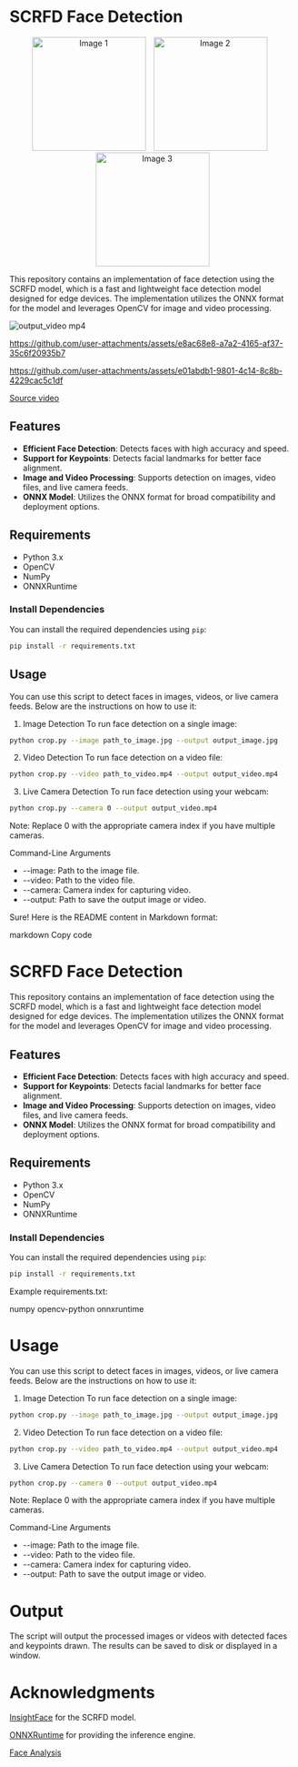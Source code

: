 # SCRFD Face Detection

<div align="center">
  <img src="https://github.com/user-attachments/assets/2421178b-2923-4ce1-a5cb-8c4e43baa1e7" alt="Image 1" width="200" height="200" style="margin-right: 10px;" />
  <img src="https://github.com/user-attachments/assets/c65bd65e-55e4-4f9d-8b1a-0b9f65768ccd" alt="Image 2" width="200" height="200" style="margin-right: 10px;" />
  <img src="https://github.com/user-attachments/assets/069df4a3-cea5-492c-9917-81ed8f3d47a5" alt="Image 3" width="200" height="200" />
</div>

This repository contains an implementation of face detection using the SCRFD model, which is a fast and lightweight face detection model designed for edge devices. The implementation utilizes the ONNX format for the model and leverages OpenCV for image and video processing.

![output_video mp4](https://github.com/user-attachments/assets/d5b9f37c-6e70-4d3c-8b2a-e3f1683ec722)

https://github.com/user-attachments/assets/e8ac68e8-a7a2-4165-af37-35c6f20935b7

https://github.com/user-attachments/assets/e01abdb1-9801-4c14-8c8b-4229cac5c1df



[Source video](https://www.pexels.com/video/video-of-women-dancing-3873059/)

## Features

- **Efficient Face Detection**: Detects faces with high accuracy and speed.
- **Support for Keypoints**: Detects facial landmarks for better face alignment.
- **Image and Video Processing**: Supports detection on images, video files, and live camera feeds.
- **ONNX Model**: Utilizes the ONNX format for broad compatibility and deployment options.

## Requirements

- Python 3.x
- OpenCV
- NumPy
- ONNXRuntime

### Install Dependencies

You can install the required dependencies using `pip`:

```bash
pip install -r requirements.txt
```
## Usage
You can use this script to detect faces in images, videos, or live camera feeds. Below are the instructions on how to use it:

1. Image Detection
To run face detection on a single image:

```bash
python crop.py --image path_to_image.jpg --output output_image.jpg
```
2. Video Detection
To run face detection on a video file:

```bash
python crop.py --video path_to_video.mp4 --output output_video.mp4
```
3. Live Camera Detection
To run face detection using your webcam:

```bash
python crop.py --camera 0 --output output_video.mp4
```
Note: Replace 0 with the appropriate camera index if you have multiple cameras.

Command-Line Arguments
- --image: Path to the image file.
- --video: Path to the video file.
- --camera: Camera index for capturing video.
- --output: Path to save the output image or video.

Sure! Here is the README content in Markdown format:

markdown
Copy code
# SCRFD Face Detection

This repository contains an implementation of face detection using the SCRFD model, which is a fast and lightweight face detection model designed for edge devices. The implementation utilizes the ONNX format for the model and leverages OpenCV for image and video processing.

## Features

- **Efficient Face Detection**: Detects faces with high accuracy and speed.
- **Support for Keypoints**: Detects facial landmarks for better face alignment.
- **Image and Video Processing**: Supports detection on images, video files, and live camera feeds.
- **ONNX Model**: Utilizes the ONNX format for broad compatibility and deployment options.

## Requirements

- Python 3.x
- OpenCV
- NumPy
- ONNXRuntime

### Install Dependencies

You can install the required dependencies using `pip`:

```bash
pip install -r requirements.txt
```
Example requirements.txt:

numpy
opencv-python
onnxruntime
# Usage
You can use this script to detect faces in images, videos, or live camera feeds. Below are the instructions on how to use it:

1. Image Detection
To run face detection on a single image:

```bash
python crop.py --image path_to_image.jpg --output output_image.jpg
```
2. Video Detection
To run face detection on a video file:

```bash
python crop.py --video path_to_video.mp4 --output output_video.mp4
```
3. Live Camera Detection
To run face detection using your webcam:

```bash
python crop.py --camera 0 --output output_video.mp4
```
Note: Replace 0 with the appropriate camera index if you have multiple cameras.

Command-Line Arguments
* --image: Path to the image file.
* --video: Path to the video file.
* --camera: Camera index for capturing video.
* --output: Path to save the output image or video.
# Output
The script will output the processed images or videos with detected faces and keypoints drawn. The results can be saved to disk or displayed in a window.

# Acknowledgments
[InsightFace](https://github.com/deepinsight/insightface) for the SCRFD model.

[ONNXRuntime](https://github.com/microsoft/onnxruntime) for providing the inference engine.

[Face Analysis](https://github.com/yakhyo/facial-analysis)
